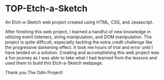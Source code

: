 # TOP-Etch-a-Sketch
An Etch-a-Sketch web project created using HTML, CSS, and Javascript.

After finishing this web project, I learned a handful of new knowledge in utilizing event listeners, string manipulation, and DOM manipulation. The project is quite difficult, especially tackling the extra credit challenge like the progressive darkening effect. It took me hours of trial and error until I have landed on a solution. Creating and accomplishing this web project was
a fun journey as I was able to take what I had learned from the lessons and used them to build this Etch-a-Sketch webpage.

Thank you The Odin Project!